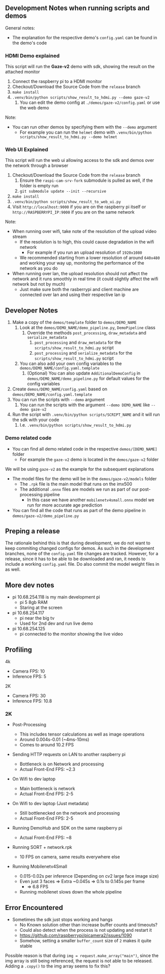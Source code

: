 
## Development Notes when running scripts and demos

General notes:
- The explanation for the respective demo's `config.yaml` can be found in the demo's code

### HDMI Demo explained

This script will run the **Gaze-v2** demo with sdk, showing the result on the attached monitor

1. Connect the raspberry pi to a HDMI monitor
2. Checkout/Download the Source Code from the `release` branch
3. `make install`
4. `.venv/bin/python scripts/show_result_to_hdmi.py --demo gaze-v2`
   1. You can edit the demo config at `./demos/gaze-v2/config.yaml` or use the web demo

Note:

- You can run other demos by specifying them with the `--demo` argument
  - For example you can run the `helmet` demo with `.venv/bin/python scripts/show_result_to_hdmi.py --demo helmet`

### Web UI Explained

This script will run the web ui allowing access to the sdk and demos over the network through a browser

1. Checkout/Download the Source Code from the `release` branch
   1. Ensure the `raspi-cam-srv-fork` submodule is pulled as well, if the folder is empty run
   2. `git submodule update --init --recursive`
2. `make install`
3. `.venv/bin/python scripts/show_result_to_web_ui.py`
4. Visit `http://localhost:9000` if you are on the raspberry pi itself or `http://RASPBERRYPI_IP:9000` if you are on the same network

Note:

- When running over wifi, take note of the resolution of the upload video stream
  - If the resolution is to high, this could cause degradation in the wifi network
    - For example if you run an upload resolution of `1920x1080`
  - We recommended starting from a lower resolution of around `640x480` and working your way up, monitoring the performance of the network as you do
- When running over lan, the upload resolution should not affect the network and it runs smoothly in real time (it could slightly affect the wifi network but not by much)
  - Just make sure both the rasberrypi and client machine are connected over lan and using their respective lan ip

## Developer Notes

1. Make a copy of the `demos/template` folder to `demos/DEMO_NAME`
   1. Look at the `demos/DEMO_NAME/demo_pipeline.py`, `DemoPipeline` class
      1. Override the methods `post_processing`, `draw_metadata` and `serialize_metadata`
         1. `post_processing` and `draw_metadata` for the `scripts/show_result_to_hdmi.py` script
         2. `post_processing` and `serialize_metadata` for the `scripts/show_result_to_hdmi.py` script
   2. You can also add your own config variables to the `demos/DEMO_NAME/config.yaml.template`
      1. (Optional) You can also update `AdditionalDemoConfig` in `demos/DEMO_NAME/demo_pipeline.py` for default values for the config variables
2. Create `demos/DEMO_NAME/config.yaml` based on `demos/DEMO_NAME/config.yaml.template`
3. You can run the scripts with `--demo` argument
   1. You can run the scripts with the argument `--demo DEMO_NAME` like `--demo gaze-v2`
4. Run the script with `.venv/bin/python scripts/SCRIPT_NAME` and it will run the sdk with your code
   1. I.e. `.venv/bin/python scripts/show_result_to_hdmi.py`

### Demo related code

- You can find all demo related code in the respective `demos/[DEMO_NAME]` folder
  - For example the `gaze-v2` demo is located in the `demos/gaze-v2` folder

We will be using `gaze-v2` as the example for the subsequent explanations
- The model files for the demo will be in the `demos/gaze-v2/models` folder
  - The `.rpk` file is the main model that runs on the imx500
  - The additional `.onnx` files are models we run as part of our post-processing pipeline
    - In this case we have another `mobilenetv4small.onnx` model we run for more accurate age prediction
- You can find all the code that runs as part of the demo pipeline in `demos/gaze-v2/demo_pipeline.py`


## Preping a release

The rationale behind this is that during development, we do not want to keep commiting changed configs for demos. As such in the development branches, none of the `config.yaml` file changes are tracked. However, for a release, since it has to be able to be downloaded and ran, it needs to include a working `config.yaml` file. Do also commit the model weight files in as well.

## More dev notes
- pi 10.68.254.118 is my main development pi
  - pi 5 8gb RAM
  - Staring at the screen
- pi 10.68.254.117
  - pi near the big tv
  - Used for 2nd dev and run live demo
- pi 10.68.254.125
  - pi connected to the monitor showing the live video

## Profiling

4k

- Camera FPS: 10
- Inference FPS: 5

2K

- Camera FPS: 30
- Inference FPS: 10.8

### 2K

- Post-Processing
  - This includes tensor calculations as well as image operations
  - Around 0.004s-0.01 (~4ms-10ms)
  - Comes to around 10.2 FPS
- Sending HTTP requests on LAN to another raspberry pi
  - Bottleneck is on Network and processing
  - Actual Front-End FPS: ~2.3
- On Wifi to dev laptop
  - Main bottleneck is network
  - Actual Front-End FPS: 2-5
- On Wifi to dev laptop (Just metadata)
  - Still bottlenecked on the network and processing
  - Actual Front-End FPS: 2-5
- Running DemoHub and SDK on the same raspberry pi

  - Actual Front-End FPS: ~8

- Running SORT + network.rpk

  - 10 FPS on camera, same results everywhere else

- Running Mobilenetv4Small
  - 0.015-0.02s per inference (Depending on cv2 large face image size)
  - Even just 3 faces => Extra ~0.045s => 0.1s to 0.145s per frame
    - => 6.8 FPS
  - Running mobilenet slows down the whole pipeline

## Error Encountered

- Sometimes the sdk just stops working and hangs
  - No Known solution other than increase buffer counts and timeouts?
  - Could also detect when the process is not updating and restart it
  - https://github.com/raspberrypi/picamera2/issues/1090
  - Somehow, setting a smaller `buffer_count` size of `2` makes it quite stable

Possible reason is that during `img = request.make_array("main")`, since the img array is still being referenced, the request is not able to be released.
Adding a `.copy()` to the img array seems to fix this?
